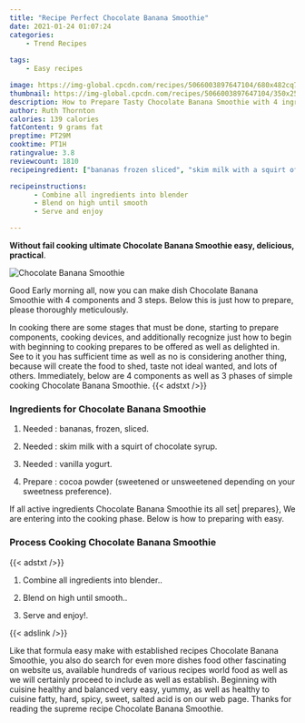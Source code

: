 ```yaml
---
title: "Recipe Perfect Chocolate Banana Smoothie"
date: 2021-01-24 01:07:24
categories:
    - Trend Recipes
    
tags:
    - Easy recipes

image: https://img-global.cpcdn.com/recipes/5066003897647104/680x482cq70/chocolate-banana-smoothie-recipe-main-photo.jpg
thumbnail: https://img-global.cpcdn.com/recipes/5066003897647104/350x250cq70/chocolate-banana-smoothie-recipe-main-photo.jpg
description: How to Prepare Tasty Chocolate Banana Smoothie with 4 ingredients and 3 stages of easy cooking.
author: Ruth Thornton
calories: 139 calories
fatContent: 9 grams fat
preptime: PT29M
cooktime: PT1H
ratingvalue: 3.8
reviewcount: 1810
recipeingredient: ["bananas frozen sliced", "skim milk with a squirt of chocolate syrup", "vanilla yogurt", "cocoa powder sweetened or unsweetened depending on your sweetness preference"]

recipeinstructions: 
      - Combine all ingredients into blender 
      - Blend on high until smooth 
      - Serve and enjoy

---
```




**Without fail cooking ultimate Chocolate Banana Smoothie easy, delicious, practical**. 


![Chocolate Banana Smoothie](https://img-global.cpcdn.com/recipes/5066003897647104/680x482cq70/chocolate-banana-smoothie-recipe-main-photo.jpg "Chocolate Banana Smoothie")




Good Early morning all, now you can make dish Chocolate Banana Smoothie with 4 components and 3 steps. Below this is just how to prepare, please thoroughly meticulously.

In cooking there are some stages that must be done, starting to prepare components, cooking devices, and additionally recognize just how to begin with beginning to cooking prepares to be offered as well as delighted in. See to it you has sufficient time as well as no is considering another thing, because will create the food to shed, taste not ideal wanted, and lots of others. Immediately, below are 4 components as well as 3 phases of simple cooking Chocolate Banana Smoothie.
{{< adstxt />}}

### Ingredients for Chocolate Banana Smoothie


1. Needed  : bananas, frozen, sliced.

1. Needed  : skim milk with a squirt of chocolate syrup.

1. Needed  : vanilla yogurt.

1. Prepare  : cocoa powder (sweetened or unsweetened depending on your sweetness preference).



If all active ingredients Chocolate Banana Smoothie its all set| prepares}, We are entering into the cooking phase. Below is how to preparing with easy.

### Process Cooking Chocolate Banana Smoothie

{{< adstxt />}}


1. Combine all ingredients into blender..



1. Blend on high until smooth..



1. Serve and enjoy!.





{{< adslink />}}

Like that formula easy make with established recipes Chocolate Banana Smoothie, you also do search for even more dishes food other fascinating on website us, available hundreds of various recipes world food as well as we will certainly proceed to include as well as establish. Beginning with cuisine healthy and balanced very easy, yummy, as well as healthy to cuisine fatty, hard, spicy, sweet, salted acid is on our web page. Thanks for reading the supreme recipe Chocolate Banana Smoothie.
